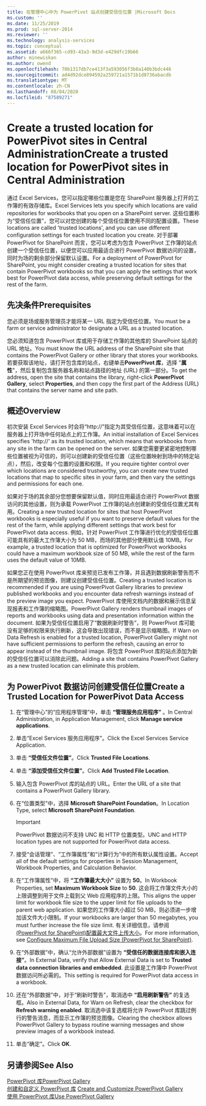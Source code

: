```yaml
---
title: 在管理中心中为 PowerPivot 站点创建受信任位置 |Microsoft Docs
ms.custom: ''
ms.date: 11/25/2019
ms.prod: sql-server-2014
ms.reviewer: ''
ms.technology: analysis-services
ms.topic: conceptual
ms.assetid: a666f365-cd93-43a3-9d3d-e429dfc19b66
author: minewiskan
ms.author: owend
ms.openlocfilehash: 70b1317db7ce413f3a593056f3b8a140b3bdc446
ms.sourcegitcommit: ad4d92dce894592a259721a1571b1d8736abacdb
ms.translationtype: MT
ms.contentlocale: zh-CN
ms.lasthandoff: 08/04/2020
ms.locfileid: "87589271"
---
```

# <a name="create-a-trusted-location-for-powerpivot-sites-in-central-administration"></a><span data-ttu-id="327d5-102">Create a trusted location for PowerPivot sites in Central Administration</span><span class="sxs-lookup"><span data-stu-id="327d5-102">Create a trusted location for PowerPivot sites in Central Administration</span></span>
  <span data-ttu-id="327d5-103">通过 Excel Services，您可以指定哪些位置是您在 SharePoint 服务器上打开的工作簿的有效存储库。</span><span class="sxs-lookup"><span data-stu-id="327d5-103">Excel Services lets you specify which locations are valid repositories for workbooks that you open on a SharePoint server.</span></span> <span data-ttu-id="327d5-104">这些位置称为“受信任位置”，您可以对您创建的每个受信任位置使用不同的配置设置。</span><span class="sxs-lookup"><span data-stu-id="327d5-104">These locations are called 'trusted locations', and you can use different configuration settings for each trusted location you create.</span></span> <span data-ttu-id="327d5-105">对于部署 PowerPivot for SharePoint 而言，您可以考虑为包含 PowerPivot 工作簿的站点创建一个受信任位置，以便您可以应用最适合进行 PowerPivot 数据访问的设置，同时为场的剩余部分保留默认设置。</span><span class="sxs-lookup"><span data-stu-id="327d5-105">For a deployment of PowerPivot for SharePoint, you might consider creating a trusted location for sites that contain PowerPivot workbooks so that you can apply the settings that work best for PowerPivot data access, while preserving default settings for the rest of the farm.</span></span>  
  
  
  
## <a name="prerequisites"></a><span data-ttu-id="327d5-106">先决条件</span><span class="sxs-lookup"><span data-stu-id="327d5-106">Prerequisites</span></span>  
 <span data-ttu-id="327d5-107">您必须是场或服务管理员才能将某一 URL 指定为受信任位置。</span><span class="sxs-lookup"><span data-stu-id="327d5-107">You must be a farm or service administrator to designate a URL as a trusted location.</span></span>  
  
 <span data-ttu-id="327d5-108">您必须知道包含 PowerPivot 库或用于存储工作簿的其他库的 SharePoint 站点的 URL 地址。</span><span class="sxs-lookup"><span data-stu-id="327d5-108">You must know the URL address of the SharePoint site that contains the PowerPivot Gallery or other library that stores your workbooks.</span></span> <span data-ttu-id="327d5-109">若要获取该地址，请打开包含库的站点，右键单击**PowerPivot 库**，选择 "**属性**"，然后复制包含服务器名称和站点路径的地址 (URL) 的第一部分。</span><span class="sxs-lookup"><span data-stu-id="327d5-109">To get the address, open the site that contains the library, right-click **PowerPivot Gallery**, select **Properties**, and then copy the first part of the Address (URL) that contains the server name and site path.</span></span>  
  
##  <a name="overview"></a><a name="overview"></a> <span data-ttu-id="327d5-110">概述</span><span class="sxs-lookup"><span data-stu-id="327d5-110">Overview</span></span>  
 <span data-ttu-id="327d5-111">初次安装 Excel Services 时会将“http://”指定为其受信任位置，这意味着可以在服务器上打开场中任何站点上的工作簿。</span><span class="sxs-lookup"><span data-stu-id="327d5-111">An initial installation of Excel Services specifies 'http://' as its trusted location, which means that workbooks from any site in the farm can be opened on the server.</span></span> <span data-ttu-id="327d5-112">如果您需要更紧密地控制哪些位置被视为可信的，则可以创建新的受信任位置（这些位置映射到场中的特定站点），然后，改变每个位置的设置和权限。</span><span class="sxs-lookup"><span data-stu-id="327d5-112">If you require tighter control over which locations are considered trustworthy, you can create new trusted locations that map to specific sites in your farm, and then vary the settings and permissions for each one.</span></span>  
  
 <span data-ttu-id="327d5-113">如果对于场的其余部分您想要保留默认值，同时应用最适合进行 PowerPivot 数据访问的其他设置，则为承载 PowerPivot 工作簿的站点创建新的受信任位置尤其有用。</span><span class="sxs-lookup"><span data-stu-id="327d5-113">Creating a new trusted location for sites that host PowerPivot workbooks is especially useful if you want to preserve default values for the rest of the farm, while applying different settings that work best for PowerPivot data access.</span></span> <span data-ttu-id="327d5-114">例如，针对 PowerPivot 工作簿进行优化的受信任位置可能具有的最大工作簿大小为 50 MB，而场的其他部分使用默认值 10MB。</span><span class="sxs-lookup"><span data-stu-id="327d5-114">For example, a trusted location that is optimized for PowerPivot workbooks could have a maximum workbook size of 50 MB, while the rest of the farm uses the default value of 10MB.</span></span>  
  
 <span data-ttu-id="327d5-115">如果您正在使用 PowerPivot 库来预览已发布工作簿，并且遇到数据刷新警告而不是所期望的预览图像，则建议创建受信任位置。</span><span class="sxs-lookup"><span data-stu-id="327d5-115">Creating a trusted location is recommended if you are using PowerPivot Gallery libraries to preview published workbooks and you encounter data refresh warnings instead of the preview image you expect.</span></span> <span data-ttu-id="327d5-116">PowerPivot 库使用文档内的数据和展示信息呈现报表和工作簿的缩略图。</span><span class="sxs-lookup"><span data-stu-id="327d5-116">PowerPivot Gallery renders thumbnail images of reports and workbooks using data and presentation information within the document.</span></span> <span data-ttu-id="327d5-117">如果为受信任位置启用了“数据刷新时警告”，则 PowerPivot 库可能没有足够的权限来执行刷新，这会导致出现错误，而不是显示缩略图。</span><span class="sxs-lookup"><span data-stu-id="327d5-117">If Warn on Data Refresh is enabled for a trusted location, PowerPivot Gallery might not have sufficient permissions to perform the refresh, causing an error to appear instead of the thumbnail image.</span></span> <span data-ttu-id="327d5-118">将包含 PowerPivot 库的站点添加为新的受信任位置可以消除此问题。</span><span class="sxs-lookup"><span data-stu-id="327d5-118">Adding a site that contains PowerPivot Gallery as a new trusted location can eliminate this problem.</span></span>  
  
##  <a name="create-a-trusted-location-for-powerpivot-data-access"></a><a name="create"></a><span data-ttu-id="327d5-119">为 PowerPivot 数据访问创建受信任位置</span><span class="sxs-lookup"><span data-stu-id="327d5-119">Create a Trusted Location for PowerPivot Data Access</span></span>  
  
1.  <span data-ttu-id="327d5-120">在“管理中心”的“应用程序管理”中，单击 **“管理服务应用程序”** 。</span><span class="sxs-lookup"><span data-stu-id="327d5-120">In Central Administration, in Application Management, click **Manage service applications**.</span></span>  
  
2.  <span data-ttu-id="327d5-121">单击“Excel Services 服务应用程序”。</span><span class="sxs-lookup"><span data-stu-id="327d5-121">Click the Excel Services Service Application.</span></span>  
  
3.  <span data-ttu-id="327d5-122">单击 **“受信任文件位置”**。</span><span class="sxs-lookup"><span data-stu-id="327d5-122">Click **Trusted File Locations**.</span></span>  
  
4.  <span data-ttu-id="327d5-123">单击 **“添加受信任文件位置”**。</span><span class="sxs-lookup"><span data-stu-id="327d5-123">Click **Add Trusted File Location**.</span></span>  
  
5.  <span data-ttu-id="327d5-124">输入包含 PowerPivot 库的站点的 URL。</span><span class="sxs-lookup"><span data-stu-id="327d5-124">Enter the URL of a site that contains a PowerPivot Gallery library.</span></span>  
  
6.  <span data-ttu-id="327d5-125">在“位置类型”中，选择 **Microsoft SharePoint Foundation**。</span><span class="sxs-lookup"><span data-stu-id="327d5-125">In Location Type, select **Microsoft SharePoint Foundation**.</span></span>  
  
    > [!IMPORTANT]  
    >  <span data-ttu-id="327d5-126">PowerPivot 数据访问不支持 UNC 和 HTTP 位置类型。</span><span class="sxs-lookup"><span data-stu-id="327d5-126">UNC and HTTP location types are not supported for PowerPivot data access.</span></span>  
  
7.  <span data-ttu-id="327d5-127">接受“会话管理”、“工作簿属性”和“计算行为”中的所有默认属性设置。</span><span class="sxs-lookup"><span data-stu-id="327d5-127">Accept all of the default settings for properties in Session Management, Workbook Properties, and Calculation Behavior.</span></span>  
  
8.  <span data-ttu-id="327d5-128">在“工作簿属性”中，将 **“工作簿最大大小”** 设置为 **50**。</span><span class="sxs-lookup"><span data-stu-id="327d5-128">In Workbook Properties, set **Maximum Workbook Size** to **50**.</span></span> <span data-ttu-id="327d5-129">这会将工作簿文件大小的上限调整到用于文件上载到父 Web 应用程序的上限。</span><span class="sxs-lookup"><span data-stu-id="327d5-129">This aligns the upper limit for workbook file size to the upper limit for file uploads to the parent web application.</span></span> <span data-ttu-id="327d5-130">如果您的工作簿大小超过 50 MB，则必须进一步增加该文件大小限制。</span><span class="sxs-lookup"><span data-stu-id="327d5-130">If your workbooks are larger than 50 megabytes, you must further increase the file size limit.</span></span> <span data-ttu-id="327d5-131">有关详细信息，请参阅[&#40;PowerPivot for SharePoint&#41;配置最大文件上传大小](configure-maximum-file-upload-size-power-pivot-for-sharepoint.md)。</span><span class="sxs-lookup"><span data-stu-id="327d5-131">For more information, see [Configure Maximum File Upload Size &#40;PowerPivot for SharePoint&#41;](configure-maximum-file-upload-size-power-pivot-for-sharepoint.md).</span></span>  
  
9. <span data-ttu-id="327d5-132">在“外部数据”中，确认“允许外部数据”设置为 **“受信任的数据连接库和嵌入连接”**。</span><span class="sxs-lookup"><span data-stu-id="327d5-132">In External Data, verify that Allow External Data is set to **Trusted data connection libraries and embedded**.</span></span> <span data-ttu-id="327d5-133">此设置是工作簿中 PowerPivot 数据访问所必需的。</span><span class="sxs-lookup"><span data-stu-id="327d5-133">This setting is required for PowerPivot data access in a workbook.</span></span>  
  
10. <span data-ttu-id="327d5-134">还在“外部数据”中，对于“刷新时警告”，取消选中 **“启用刷新警告”** 的复选框。</span><span class="sxs-lookup"><span data-stu-id="327d5-134">Also in External Data, for Warn on Refresh, clear the checkbox for **Refresh warning enabled**.</span></span> <span data-ttu-id="327d5-135">取消选中该复选框将允许 PowerPivot 库跳过例行的警告消息，而显示工作簿的预览图像。</span><span class="sxs-lookup"><span data-stu-id="327d5-135">Clearing the checkbox allows PowerPivot Gallery to bypass routine warning messages and show preview images of a workbook instead.</span></span>  
  
11. <span data-ttu-id="327d5-136">单击“确定”。</span><span class="sxs-lookup"><span data-stu-id="327d5-136">Click **OK**.</span></span>  
  
## <a name="see-also"></a><span data-ttu-id="327d5-137">另请参阅</span><span class="sxs-lookup"><span data-stu-id="327d5-137">See Also</span></span>  
 [<span data-ttu-id="327d5-138">PowerPivot 库</span><span class="sxs-lookup"><span data-stu-id="327d5-138">PowerPivot Gallery</span></span>](../../index.yml)  
 <span data-ttu-id="327d5-139">[创建和自定义 PowerPivot 库](create-and-customize-power-pivot-gallery.md) </span><span class="sxs-lookup"><span data-stu-id="327d5-139">[Create and Customize PowerPivot Gallery](create-and-customize-power-pivot-gallery.md) </span></span>  
 [<span data-ttu-id="327d5-140">使用 PowerPivot 库</span><span class="sxs-lookup"><span data-stu-id="327d5-140">Use PowerPivot Gallery</span></span>](use-power-pivot-gallery.md)  
  
  
